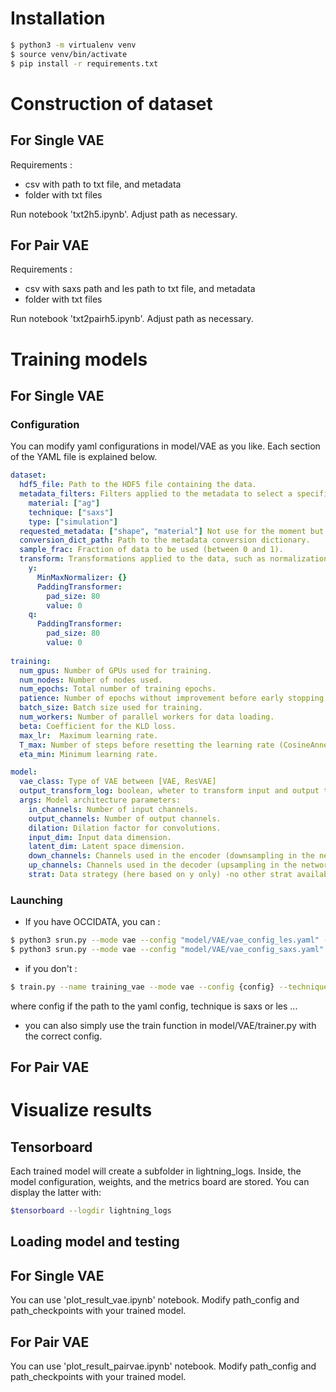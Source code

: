 # Installation

```bash
$ python3 -m virtualenv venv
$ source venv/bin/activate
$ pip install -r requirements.txt
```
# Construction of dataset

## For Single VAE

Requirements : 
- csv with path to txt file, and metadata
- folder with txt files
  
Run notebook 'txt2h5.ipynb'. Adjust path as necessary.

## For Pair VAE

Requirements : 
- csv with saxs path and les path to txt file, and metadata
- folder with txt files
  
Run notebook 'txt2pairh5.ipynb'. Adjust path as necessary.


# Training models

## For Single VAE

### Configuration

You can modify yaml configurations in model/VAE as you like.
Each section of the YAML file is explained below.

```yaml
dataset:
  hdf5_file: Path to the HDF5 file containing the data.
  metadata_filters: Filters applied to the metadata to select a specific subset of the data.
    material: ["ag"]
    technique: ["saxs"]
    type: ["simulation"]
  requested_metadata: ["shape", "material"] Not use for the moment but for inference plotting
  conversion_dict_path: Path to the metadata conversion dictionary.
  sample_frac: Fraction of data to be used (between 0 and 1).
  transform: Transformations applied to the data, such as normalization and padding.
    y:
      MinMaxNormalizer: {} 
      PaddingTransformer:
        pad_size: 80
        value: 0
    q:
      PaddingTransformer:
        pad_size: 80
        value: 0
        
training:
  num_gpus: Number of GPUs used for training.
  num_nodes: Number of nodes used.
  num_epochs: Total number of training epochs.
  patience: Number of epochs without improvement before early stopping.
  batch_size: Batch size used for training.
  num_workers: Number of parallel workers for data loading.
  beta: Coefficient for the KLD loss.
  max_lr:  Maximum learning rate.
  T_max: Number of steps before resetting the learning rate (CosineAnnealingLR).
  eta_min: Minimum learning rate.

model:
  vae_class: Type of VAE between [VAE, ResVAE]
  output_transform_log: boolean, wheter to transform input and output to log before MSE (used for SAXS)
  args: Model architecture parameters:
    in_channels: Number of input channels.
    output_channels: Number of output channels.
    dilation: Dilation factor for convolutions.
    input_dim: Input data dimension.
    latent_dim: Latent space dimension.
    down_channels: Channels used in the encoder (downsampling in the network).
    up_channels: Channels used in the decoder (upsampling in the network).
    strat: Data strategy (here based on y only) -no other strat available for the moment.  
```
    
### Launching

- If you have OCCIDATA, you can : 
```bash
$ python3 srun.py --mode vae --config "model/VAE/vae_config_les.yaml" --mat ag --tech les
$ python3 srun.py --mode vae --config "model/VAE/vae_config_saxs.yaml" --mat ag --tech saxs
```
- if you don't :
```bash
$ train.py --name training_vae --mode vae --config {config} --technique {tech} --material {mat} --devices {gpu}
```
where config if the path to the yaml config, technique is saxs or les ...

- you can also simply use the train function in model/VAE/trainer.py with the correct config.
  
  
## For Pair VAE





# Visualize results

## Tensorboard

Each trained model will create a subfolder in lightning_logs.
Inside, the model configuration, weights, and the metrics board are stored.
You can display the latter with:
```bash
$tensorboard --logdir lightning_logs
```

## Loading model and testing

## For Single VAE

You can use 'plot_result_vae.ipynb' notebook. Modify path_config and path_checkpoints with your trained model.

## For Pair VAE

You can use 'plot_result_pairvae.ipynb' notebook. Modify path_config and path_checkpoints with your trained model.

